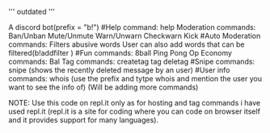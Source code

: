 '''
outdated
'''


A discord bot(prefix = "b!")
#Help command:
help
Moderation commands:
Ban/Unban
Mute/Unmute
Warn/Unwarn
Checkwarn
Kick
#Auto Moderation commands:
Filters abusive words
User can also add words that can be filtered(b!addfilter <word>)
#Fun commands:
8ball
Ping
Pong
Op
Economy commands:
Bal
Tag commands:
createtag
tag
deletag
#Snipe commands:
snipe (shows the recently deleted message by an user)
#User info commands:
whois (use the prefix and tytpe whois and mention the user you want to see the info of)
(Will be adding more commands)

NOTE: Use this code on repl.it only as for hosting and tag commands i have used repl.it (repl.it is a site for coding where you can code on browser itself and it provides support for many languages).
